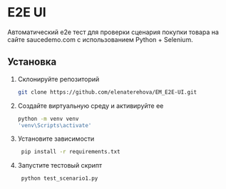 # E2E UI
Автоматический e2e тест для проверки сценария покупки товара на сайте saucedemo.com с использованием Python + Selenium.

## Установка
1. Склонируйте репозиторий
   ```sh
   git clone https://github.com/elenaterehova/EM_E2E-UI.git
   ```
2. Создайте виртуальную среду и активируйте ее
   ```sh
   python -m venv venv
   'venv\Scripts\activate'
   ```
2. Установите зависимости
   ```sh
    pip install -r requirements.txt
   ```
4. Запустите тестовый скрипт
   ```sh
    python test_scenario1.py
   ```
